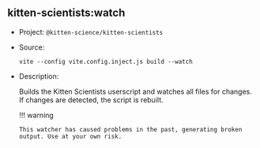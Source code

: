 ## kitten-scientists:watch

-   Project: `@kitten-science/kitten-scientists`
-   Source:

    ```shell
    vite --config vite.config.inject.js build --watch
    ```

-   Description:

    Builds the Kitten Scientists userscript and watches all files for changes. If changes are detected, the script is rebuilt.

    !!! warning

        This watcher has caused problems in the past, generating broken output. Use at your own risk.
